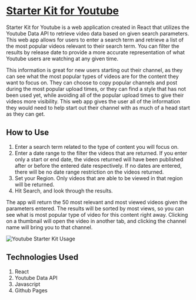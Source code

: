 # [Starter Kit for Youtube](https://matt-stypulkoski.github.io/starter-kit-for-youtube/)</br>
Starter Kit for Youtube is a web application created in React that utilizes the Youtube Data API to retrieve video data based on given search parameters. This web app allows for users to enter a search term and retrieve a list of the most popular videos relevant to their search term. You can filter the results by release date to provide a more accurate representation of what Youtube users are watching at any given time.

This information is great for new users starting out their channel, as they can see what the most popular types of videos are for the content they want to focus on. They can choose to copy popular channels and post during the most popular upload times, or they can find a style that has not been used yet, while avoiding all of the popular upload times to give their videos more visibility. This web app gives the user all of the information they would need to help start out their channel with as much of a head start as they can get.

## How to Use
1. Enter a search term related to the type of content you will focus on.
2. Enter a date range to the filter the videos that are returned. If you enter only a start or end date, the videos returned will have been published after or before the entered date respectively. If no dates are entered, there will be no date range restriction on the videos returned.
3. Set your Region. Only videos that are able to be viewed in that region will be returned.
4. Hit Search, and look through the results.

The app will return the 50 most relevant and most viewed videos given the parameters entered. The results will be sorted by most views, so you can see what is most popular type of video for this content right away. Clicking on a thumbnail will open the video in another tab, and clicking the channel name will bring you to that channel.

![Youtube Starter Kit Usage](https://user-images.githubusercontent.com/50181769/129456643-33d7e1a8-d147-40b5-9ce2-5d26fce01ce6.gif)


## Technologies Used
1. React
2. Youtube Data API
3. Javascript
4. Github Pages 
